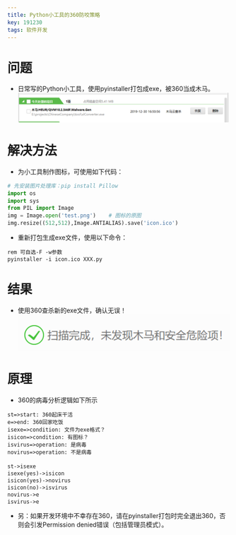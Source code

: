 ```yaml
---
title: Python小工具的360防咬策略
key: 191230
tags: 软件开发
---
```


# 问题
- 日常写的Python小工具，使用pyinstaller打包成exe，被360当成木马。
![trojan](/res/191230/trojan.png)

# 解决方法
- 为小工具制作图标，可使用如下代码：
```python
# 先安装图片处理库：pip install Pillow
import os
import sys
from PIL import Image
img = Image.open('test.png')    # 图标的原图
img.resize((512,512),Image.ANTIALIAS).save('icon.ico') 
```
- 重新打包生成exe文件，使用以下命令：
```batch
rem 可自选-F -w参数
pyinstaller -i icon.ico XXX.py
```

# 结果
- 使用360查杀新的exe文件，确认无误！
![no_virus](/res/191230/no_virus.png)

# 原理
- 360的病毒分析逻辑如下所示
```flow
st=>start: 360起床干活
e=>end: 360回家吃饭
isexe=>condition: 文件为exe格式？
isicon=>condition: 有图标？
isvirus=>operation: 是病毒
novirus=>operation: 不是病毒

st->isexe
isexe(yes)->isicon
isicon(yes)->novirus
isicon(no)->isvirus
novirus->e
isvirus->e
```
- 另：如果开发环境中不幸存在360，请在pyinstaller打包时完全退出360，否则会引发Permission denied错误（包括管理员模式）。
